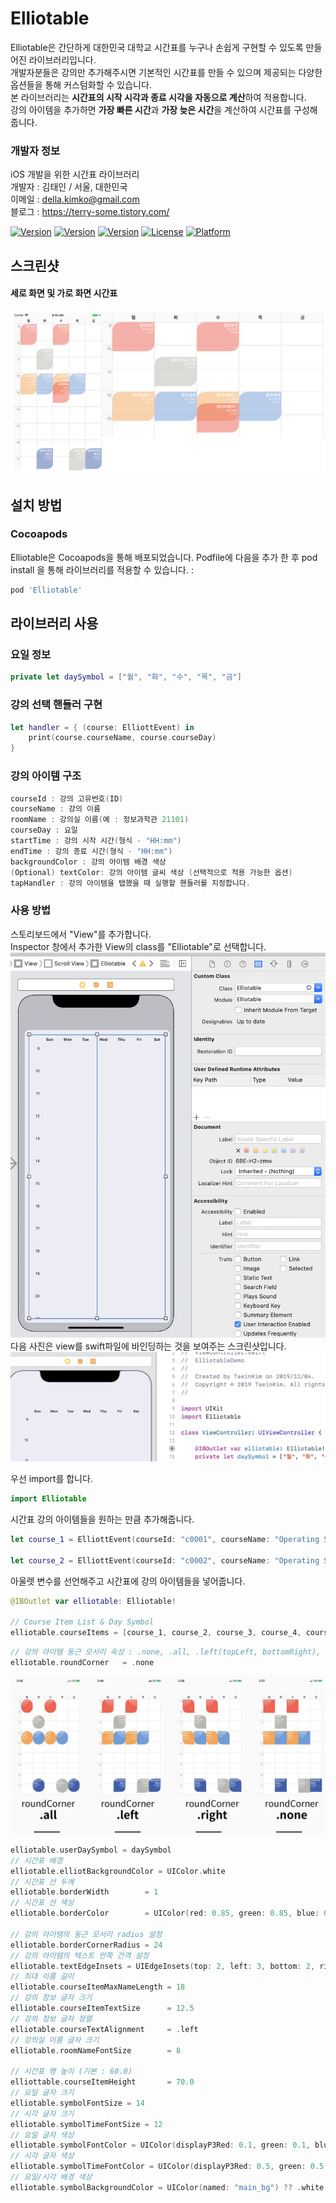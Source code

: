 # Elliotable
Elliotable은 간단하게 대한민국 대학교 시간표를 누구나 손쉽게 구현할 수 있도록 만들어진 라이브러리입니다.   
개발자분들은 강의만 추가해주시면 기본적인 시간표를 만들 수 있으며 제공되는 다양한 옵션들을 통해 커스텀화할 수 있습니다.   
본 라이브러리는 **시간표의 시작 시각과 종료 시각을 자동으로 계산**하여 적용합니다.  
강의 아이템을 추가하면 **가장 빠른 시간**과 **가장 늦은 시간**을 계산하여 시간표를 구성해줍니다.  

### 개발자 정보
iOS 개발을 위한 시간표 라이브러리   
개발자 : 김태인 / 서울, 대한민국   
이메일 : della.kimko@gmail.com   
블로그 : https://terry-some.tistory.com/
   
[![Version](https://img.shields.io/badge/version-v1.1.6-green.svg?style=flat)](http://cocoapods.org/pods/Elliotable)
[![Version](https://img.shields.io/badge/ios-11.0-blue.svg?style=flat)](http://cocoapods.org/pods/Elliotable)
[![Version](https://img.shields.io/cocoapods/v/Elliotable.svg?style=flat)](http://cocoapods.org/pods/Elliotable)
[![License](https://img.shields.io/cocoapods/l/Elliotable.svg?style=flat)](http://cocoapods.org/pods/Elliotable)
[![Platform](https://img.shields.io/cocoapods/p/Elliotable.svg?style=flat)](http://cocoapods.org/pods/Elliotable)

## 스크린샷   
#### 세로 화면 및 가로 화면 시간표      
![screenshot](./screenshot_1.png)   

## 설치 방법

### Cocoapods
Elliotable은 Cocoapods을 통해 배포되었습니다. Podfile에 다음을 추가 한 후 pod install 을 통해 라이브러리를 적용할 수 있습니다. :   
```ruby
pod 'Elliotable'
```

## 라이브러리 사용    
### 요일 정보   
```swift
private let daySymbol = ["월", "화", "수", "목", "금"]   
```
### 강의 선택 핸들러 구현    
```swift
let handler = { (course: ElliottEvent) in   
    print(course.courseName, course.courseDay)   
}   
```

### 강의 아이템 구조   
```swift
courseId : 강의 고유번호(ID)   
courseName : 강의 이름 
roomName : 강의실 이름(예 : 정보과학관 21101)
courseDay : 요일
startTime : 강의 시작 시간(형식 - "HH:mm")
endTime : 강의 종료 시간(형식 - "HH:mm")
backgroundColor : 강의 아이템 배경 색상
(Optional) textColor: 강의 아이템 글씨 색상 (선택적으로 적용 가능한 옵션)
tapHandler : 강의 아이템을 탭했을 때 실행할 핸들러를 지정합니다.
```

### 사용 방법    
스토리보드에서 "View"를 추가합니다.    
Inspector 창에서 추가한 View의 class를 "Elliotable"로 선택합니다.   
![screenshot](./screenshot3.png)   
다음 사진은 view를 swift파일에 바인딩하는 것을 보여주는 스크린샷입니다.   
![screenshot](./screenshot4.png)   


우선 import를 합니다.   
```swift
import Elliotable
```
시간표 강의 아이템들을 원하는 만큼 추가해줍니다.   
```swift
let course_1 = ElliottEvent(courseId: "c0001", courseName: "Operating System", roomName: "IT Building 21204", courseDay: .tuesday, startTime: "12:00", endTime: "13:15", backgroundColor: [UIColor], tapHandler: handler)

let course_2 = ElliottEvent(courseId: "c0002", courseName: "Operating System", roomName: "IT Building 21204", courseDay: .thursday, startTime: "12:00", endTime: "13:15", textColor: UIColor.white, backgroundColor: [UIColor], tapHandler: handler)
```
아울렛 변수를 선언해주고 시간표에 강의 아이템들을 넣어줍니다.   
```swift
@IBOutlet var elliotable: Elliotable!

// Course Item List & Day Symbol
elliotable.courseItems = [course_1, course_2, course_3, course_4, course_5, course_6, course_7, course_8, course_9, course_10]
```

```swift
// 강의 아이템 둥근 모서리 속성 : .none, .all, .left(topLeft, bottomRight), .right(topRight, bottomLeft)
elliotable.roundCorner   = .none
```
![screenshot](./screenshot_round_corner.png) 

```swift
elliotable.userDaySymbol = daySymbol     
// 시간표 배경
elliotable.elliotBackgroundColor = UIColor.white
// 시간표 선 두께
elliotable.borderWidth        = 1
// 시간표 선 색상
elliotable.borderColor        = UIColor(red: 0.85, green: 0.85, blue: 0.85, alpha: 1.0)

// 강의 아이템의 둥근 모서리 radius 설정   
elliotable.borderCornerRadius = 24
// 강의 아이템의 텍스트 안쪽 간격 설정
elliotable.textEdgeInsets = UIEdgeInsets(top: 2, left: 3, bottom: 2, right: 10)
// 최대 이름 길이
elliotable.courseItemMaxNameLength = 18
// 강의 정보 글자 크기
elliotable.courseItemTextSize      = 12.5
// 강의 정보 글자 정렬
elliotable.courseTextAlignment     = .left
// 강의실 이름 글자 크기
elliotable.roomNameFontSize        = 8

// 시간표 행 높이 (기본 : 60.0)
elliottable.courseItemHeight       = 70.0
// 요일 글자 크기
elliotable.symbolFontSize = 14
// 시각 글자 크기
elliotable.symbolTimeFontSize = 12
// 요일 글자 색상
elliotable.symbolFontColor = UIColor(displayP3Red: 0.1, green: 0.1, blue: 0.1, alpha: 1.0)
// 시각 글자 색상
elliotable.symbolTimeFontColor = UIColor(displayP3Red: 0.5, green: 0.5, blue: 0.5, alpha: 1.0)
// 요일/시각 배경 색상
elliotable.symbolBackgroundColor = UIColor(named: "main_bg") ?? .white  
```

